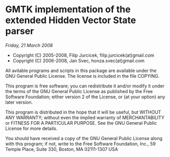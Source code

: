 # GMTK implementation of the extended Hidden Vector State parser #
_Friday, 21 March 2008_

  * Copyright (C) 2005-2008, Filip Jurcicek, filip.jurcicek(at)gmail.com
  * Copyright (C) 2006-2008, Jan Svec, honza.svec(at)gmail.com

All avilable programs and scripts in this package are available under the GNU General Public License. The license is included in the file COPYING.

This program is free software; you can redistribute it and/or modify it under the terms of the GNU General Public License as published by the Free Software Foundation; either version 2 of the License, or (at your option) any later version.

This program is distributed in the hope that it will be useful, but WITHOUT ANY WARRANTY; without even the implied warranty of MERCHANTABILITY or FITNESS FOR A PARTICULAR PURPOSE. See the GNU General Public License for more details.

You should have received a copy of the GNU General Public License along with this program; if not, write to the Free Software Foundation, Inc., 59 Temple Place, Suite 330, Boston, MA 02111-1307 USA